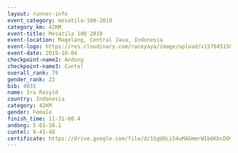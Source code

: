```yaml
---
layout: runner-info 
event_category: mesatila-100-2019 
category_km: 42KM 
event-title: Mesatila 100 2019 
event-location: Magelang, Central Java, Indonesia 
event-logo: https://res.cloudinary.com/raceyaya/image/upload/v1570451507/logo/mesastila100_jin7bl.jpg 
event-date: 2019-10-04 
checkpoint-name2: Andong 
checkpoint-name3: Cuntel 
overall_rank: 79
gender_rank: 22
bib: 4031
name: Ira Rasyid
country: Indonesia
category: 42KM
gender: Female
finish_time: 11-31-00.4
andong: 5-01-16.1
cuntel: 8-41-48
certificate: https://drive.google.com/file/d/1SgU0Li54uMAGmmrWIb6KbcDO95K3kLTr/view?usp=sharing
---
```

